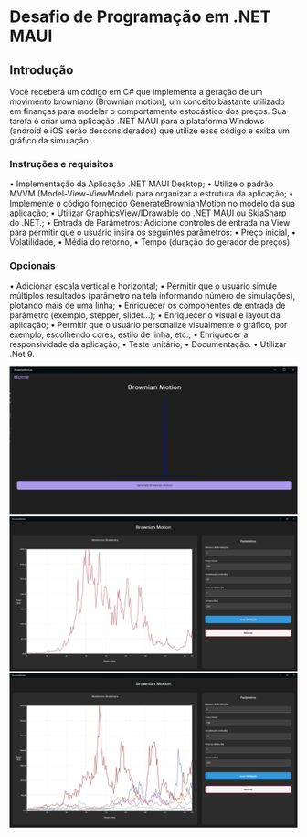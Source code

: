 # Desafio de Programação em .NET MAUI

## Introdução
Você receberá um código em C# que implementa a geração de um movimento browniano
(Brownian motion), um conceito bastante utilizado em finanças para modelar o comportamento
estocástico dos preços. Sua tarefa é criar uma aplicação .NET MAUI para a plataforma
Windows (android e iOS serão desconsiderados) que utilize esse código e exiba um gráfico da
simulação.

### Instruções e requisitos
• Implementação da Aplicação .NET MAUI Desktop;
• Utilize o padrão MVVM (Model-View-ViewModel) para organizar a estrutura da
aplicação;
• Implemente o código fornecido GenerateBrownianMotion no modelo da sua aplicação;
• Utilizar GraphicsView/IDrawable do .NET MAUI ou SkiaSharp do .NET.;
• Entrada de Parâmetros: Adicione controles de entrada na View para permitir que o
usuário insira os seguintes parâmetros:
• Preço inicial,
• Volatilidade,
• Média do retorno,
• Tempo (duração do gerador de preços).

### Opcionais
• Adicionar escala vertical e horizontal;
• Permitir que o usuário simule múltiplos resultados (parâmetro na tela informando
número de simulações), plotando mais de uma linha;
• Enriquecer os componentes de entrada de parâmetro (exemplo, stepper, slider...); 
• Enriquecer o visual e layout da aplicação;
• Permitir que o usuário personalize visualmente o gráfico, por exemplo, escolhendo
cores, estilo de linha, etc.;
• Enriquecer a responsividade da aplicação;
• Teste unitário;
• Documentação.
• Utilizar .Net 9. 

![Captura de tela 2025-09-04 002016.png](Medias/Captura%20de%20tela%202025-09-04%20002016.png)
![Captura de tela 2025-09-05 120515.png](Medias/Captura%20de%20tela%202025-09-05%20120515.png)
![Captura de tela 2025-09-05 120545.png](Medias/Captura%20de%20tela%202025-09-05%20120545.png)